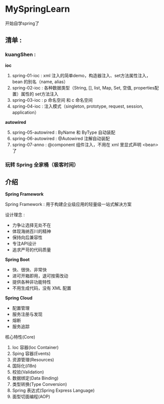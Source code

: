 # MySpringLearn
开始自学spring了

## 清单 : 

### kuangShen :

**ioc**
1. spring-01-ioc : xml 注入的简单demo，构造器注入、set方法属性注入，bean 的别名（name, alias）
2. spring-02-ioc : 各种数据类型（String, [], list, Map, Set, 空值, properties配置）属性的 set方法注入
3. spring-03-ioc : p 命名空间 和 c 命名空间
4. spring-04-ioc : 注入模式（singleton, prototype, request, session, application）

**autowired**

5. spring-05-autowired : ByName 和 ByType 自动装配
6. spring-06-autowired : @Autowired 注解自动装配
7. spring-07-anno : @component 组件注入，不用在 xml 里显式声明 \<bean\> 了

### 玩转 Spring 全家桶（极客时间）



## 介绍

**Spring Framework**


Spring Framework : 用于构建企业级应用的轻量级一站式解决方案

设计理念 : 

- 力争让选择无处不在
- 体现海纳百川的精神
- 保持向后兼容性
- 专注API设计
- 追求严苛的代码质量


**Spring Boot**

- 快、很快、非常快
- 进可开箱即用，退可按需改动
- 提供各种非功能特性
- 不用生成代码，没有 XML 配置

**Spring Cloud**

- 配置管理
- 服务注册与发现
- 熔断
- 服务追踪


核心特性(Core)
1. Ioc 容器(Ioc Container)
2. Sping 容器(Events)
3. 资源管理(Resources)
4. 国际化(i18n)
5. 校验(Validation)
6. 数据绑定(Data Binding)
7. 类型转换(Type Conversion)
8. Spring 表达式(Spring Express Language)
9. 面型切面编程(AOP)